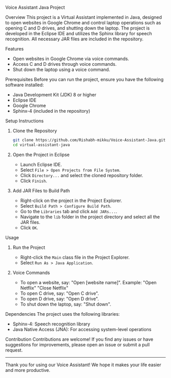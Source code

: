 Voice Assistant Java Project

Overview
This project is a Virtual Assistant implemented in Java, designed to open websites in Google Chrome and control laptop operations such as opening C and D drives, and shutting down the laptop. The project is developed in the Eclipse IDE and utilizes the Sphinx library for speech recognition. All necessary JAR files are included in the repository.

Features
- Open websites in Google Chrome via voice commands.
- Access C and D drives through voice commands.
- Shut down the laptop using a voice command.

Prerequisites
Before you can run the project, ensure you have the following software installed:
- Java Development Kit (JDK) 8 or higher
- Eclipse IDE
- Google Chrome
- Sphinx-4 (included in the repository)

Setup Instructions

1. Clone the Repository
   ```sh
   git clone https://github.com/Rishabh-mikku/Voice-Assistant-Java.git
   cd virtual-assistant-java
   ```

2. Open the Project in Eclipse
   - Launch Eclipse IDE.
   - Select `File > Open Projects from File System`.
   - Click `Directory...` and select the cloned repository folder.
   - Click `Finish`.

3. Add JAR Files to Build Path
   - Right-click on the project in the Project Explorer.
   - Select `Build Path > Configure Build Path`.
   - Go to the `Libraries` tab and click `Add JARs...`.
   - Navigate to the `lib` folder in the project directory and select all the JAR files.
   - Click `OK`.

Usage

1. Run the Project
   - Right-click the `Main` class file in the Project Explorer.
   - Select `Run As > Java Application`.

2. Voice Commands
   - To open a website, say: "Open [website name]".
     Example: "Open Netflix" "Close Netflix"
   - To open C drive, say: "Open C drive".
   - To open D drive, say: "Open D drive".
   - To shut down the laptop, say: "Shut down".


Dependencies
The project uses the following libraries:
- Sphinx-4: Speech recognition library
- Java Native Access (JNA): For accessing system-level operations

Contribution
Contributions are welcome! If you find any issues or have suggestions for improvements, please open an issue or submit a pull request.

---

Thank you for using our Voice Assistant! We hope it makes your life easier and more productive.
